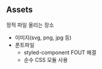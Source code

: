## Assets

정적 파일 올리는 장소
- 이미지(svg, png, jpg 등)
- 폰트파일
    - styled-component FOUT 해결
    - 순수 CSS 모듈 사용
